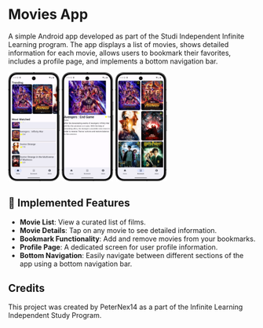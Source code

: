 # Movies App

A simple Android app developed as part of the Studi Independent Infinite Learning program. The app displays a list of movies, shows detailed information for each movie, allows users to bookmark their favorites, includes a profile page, and implements a bottom navigation bar.

<p float="left">
    <img src="assets/screen1.png" width="105"/>
    <img src="assets/screen2.png" width="105"/>
    <img src="assets/screen3.png" width="105"/>
</p>

## 🔧 Implemented Features
- **Movie List**: View a curated list of films.
- **Movie Details**: Tap on any movie to see detailed information.
- **Bookmark Functionality**: Add and remove movies from your bookmarks.
- **Profile Page**: A dedicated screen for user profile information.
- **Bottom Navigation**: Easily navigate between different sections of the app using a bottom navigation bar.

## Credits
This project was created by PeterNex14 as a part of the Infinite Learning Independent Study Program.